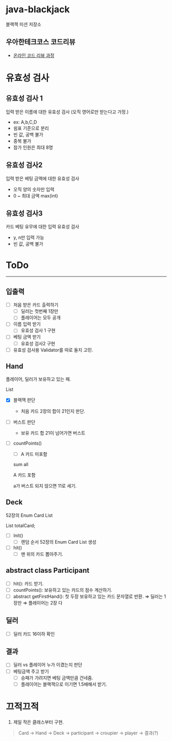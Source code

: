 # java-blackjack

블랙잭 미션 저장소

## 우아한테크코스 코드리뷰

- [온라인 코드 리뷰 과정](https://github.com/woowacourse/woowacourse-docs/blob/master/maincourse/README.md)

# 유효성 검사

## 유효성 검사 1

입력 받은 이름에 대한 유효성 검사
(오직 영어로만 받는다고 가정.)

- ex: A,b,C,D
- 쉼표 기준으로 분리
- 빈 값, 공백 불가
- 중복 불가
- 참가 인원은 최대 8명

## 유효성 검사2

입력 받은 베팅 금액에 대한 유효성 검사

- 오직 양의 숫자만 입력
- 0 ~ 최대 금액 max(int)

## 유효성 검사3

카드 베팅 유무에 대한 입력 유효성 검사

- y, n만 입력 가능
- 빈 값, 공백 불가

# ToDo

---

## 입출력

- [ ]  처음 받은 카드 출력하기
    - [ ]  딜러는 첫번째 1장만
    - [ ]  플레이어는 모두 공개
- [ ]  이름 입력 받기
    - [ ]  유효성 검사 1 구현
- [ ]  베팅 금액 받기
    - [ ]  유효성 검사2 구현
- [ ]  유효성 검사용 Validator를 따로 둘지 고민.

## Hand

플레이어, 딜러가 보유하고 있는 패.

List<Card>

- [X]  블랙잭 판단
    - 처음 카드 2장의 합이 21인지 판단.
- [ ]  버스트 판단
    - 보유 카드 합 21이 넘어가면 버스트
- [ ]  countPoints()
    - [ ]  A 카드 미포함

      sum all

      A 카드 포함

      a가 버스트 되지 않으면 11로 세기.


## Deck

52장의 Enum Card List

List<Card> totalCard;

- [ ]  Init()
    - [ ]  랜덤 순서 52장의 Enum Card List 생성
- [ ]  hit()
    - [ ]  맨 위의 카드 뽑아주기.

## abstract class Participant

- [ ]  hit(): 카드 받기.
- [ ]  countPoints(): 보유하고 있는 카드의 점수 계산하기.
- [ ]  abstract getFirstHand(): 첫 두장 보유하고 있는 카드 문자열로 반환.
  ⇒ 딜러는 1장만
  ⇒ 플레이어는 2장 다

## 딜러

- [ ]  딜러 카드 16이하 확인

## 결과

- [ ]  딜러 vs 플레이어 누가 이겼는지 판단
- [ ]  베팅금액 주고 받기
    - [ ]  승패가 가려지면 베팅 금액만큼 건네줌.
    - [ ]  플레이어는 블랙잭으로 이기면 1.5배해서 받기.

# 끄적끄적
1. 제일 작은 클래스부터 구현.
> Card -> Hand -> Deck -> participant -> croupier -> player -> 결과(?)